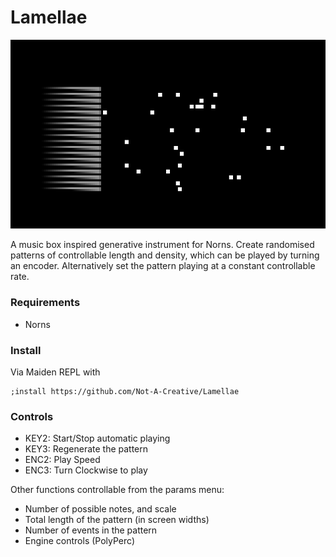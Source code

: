 # Lamellae
![A screenshot of the script in norns](./assets/lamellae_cover.png)

A music box inspired generative instrument for Norns.
Create randomised patterns of controllable length and density, which can be played by turning an encoder. Alternatively set the pattern playing at a constant controllable rate.

### Requirements
- Norns

### Install

Via Maiden REPL with
```
;install https://github.com/Not-A-Creative/Lamellae
```

### Controls

- KEY2: Start/Stop automatic playing
- KEY3: Regenerate the pattern
- ENC2: Play Speed
- ENC3: Turn Clockwise to play

Other functions controllable from the params menu:

- Number of possible notes, and scale
- Total length of the pattern (in screen widths)
- Number of events in the pattern
- Engine controls (PolyPerc)


